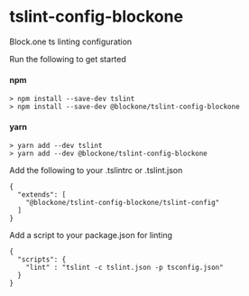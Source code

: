 # tslint-config-blockone
Block.one ts linting configuration

Run the following to get started

#### npm
```$javascript
> npm install --save-dev tslint
> npm install --save-dev @blockone/tslint-config-blockone
```

#### yarn
```$javascript
> yarn add --dev tslint
> yarn add --dev @blockone/tslint-config-blockone
```

Add the following to your .tslintrc or .tslint.json
```$javascript
{
  "extends": [
    "@blockone/tslint-config-blockone/tslint-config"
  ]
}
```

Add a script to your package.json for linting
```$javascript
{
  "scripts": {
    "lint" : "tslint -c tslint.json -p tsconfig.json"
  }
}
```
